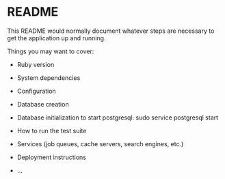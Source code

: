 # README

This README would normally document whatever steps are necessary to get the
application up and running.

Things you may want to cover:

* Ruby version

* System dependencies

* Configuration

* Database creation

* Database initialization
 to start postgresql: sudo service postgresql start

* How to run the test suite

* Services (job queues, cache servers, search engines, etc.)

* Deployment instructions

* ...
